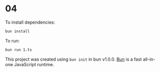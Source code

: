 # 04

To install dependencies:

```bash
bun install
```

To run:

```bash
bun run 1.ts
```

This project was created using `bun init` in bun v1.0.0. [Bun](https://bun.sh) is a fast all-in-one JavaScript runtime.
